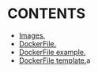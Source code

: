 # CONTENTS

- [Images.](https://github.com/Nouvellie/docker-1st/blob/docker/course/02.images/images.md)
- [DockerFile.](https://github.com/Nouvellie/docker-1st/blob/docker/course/02.images/dockerfile.md)
- [DockerFile example.](https://github.com/Nouvellie/docker-1st/blob/docker/course/02.images/dockerfile-assignment-1/Dockerfile)
- [DockerFile template.](https://github.com/Nouvellie/docker-1st/blob/docker/course/02.images/DockerfileTemplate)a